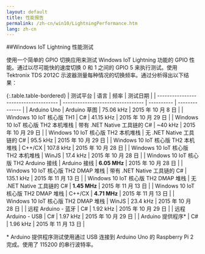 ```yaml
---
layout: default
title: 性能报告
permalink: /zh-cn/win10/LightningPerformance.htm
lang: zh-cn
---
```


##Windows IoT Lightning 性能测试

使用一个简单的 GPIO 切换应用来测试 Windows IoT Lightning 功能的 GPIO 性能。通过以尽可能快的速度切换 0 和 1 之间的 GPIO 5 来执行测试。使用 Tektronix TDS 2012C 示波器测量每种情况的切换频率。通过分析得出以下结果：

{:.table.table-bordered}
| 测试平台 | 语言 | 频率 | 测试日期 | 
| -------------------------------------   | --------------------------------- | ---------- | -------------- |
| Arduino Uno | Arduino 草图 | 75\.06 kHz | 2015 年 10 月 8 日 |
| Windows 10 IoT 核心版 TH1 | C\# | 41\.15 kHz | 2015 年 10 月 29 日 |
| Windows 10 IoT 核心版 TH2 本机堆栈 | 带有 .NET Native 工具链的 C\# | \~40 kHz | 2015 年 10 月 29 日 |
| Windows 10 IoT 核心版 TH2 本机堆栈 | 无 .NET Native 工具链的 C\# | 95\.5 kHz | 2015 年 10 月 29 日 |
| Windows 10 IoT 核心版 TH2 本机堆栈 | C++/CX | 107\.8 kHz | 2015 年 10 月 28 日 |
| Windows 10 IoT 核心版 TH2 本机堆栈 | WinJS | 17\.4 kHz | 2015 年 10 月 28 日 |
| Windows 10 IoT 核心版 TH2 Arduino 接线 | Arduino 接线 | **6.05 MHz** | 2015 年 10 月 28 日 |
| Windows 10 IoT 核心版 TH2 DMAP 堆栈 | 带有 .NET Native 工具链的 C\# | 135\.1 kHz | 2015 年 11 月 13 日 |
| Windows 10 IoT 核心版 TH2 DMAP 堆栈 | 无 .NET Native 工具链的 C\# | **1.45 MHz** | 2015 年 11 月 13 日 |
| Windows 10 IoT 核心版 TH2 DMAP 堆栈 | C++/CX | **4.71 MHz** | 2015 年 11 月 13 日 |
| Windows 10 IoT 核心版 TH2 DMAP 堆栈 | WinJS | 23\.4 kHz | 2015 年 10 月 28 日 |
| 远程 Arduino - 蓝牙 | C\# | 1\.92 kHz | 2015 年 10 月 29 日 |
| 远程 Arduino - USB | C\# | 1\.97 kHz | 2015 年 10 月 29 日 |
| Arduino 提供程序\* | C\# | 1\.96 kHz | 2015 年 11 月 13 日 |

\* Arduino 提供程序测试使用通过 USB 连接到 Arduino Uno 的 Raspberry Pi 2 完成。使用了 115200 的串行波特率。
